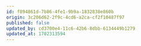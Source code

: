 ```yaml
---
id: f894861d-7b86-4fe1-9b9a-1832838e860b
origin: 3c206d62-2f9c-4cd6-a2ca-cf2f10487f97
published: false
updated_by: cd3700e4-11c6-42b6-8dbb-6134449b1279
updated_at: 1702313594
---
```

